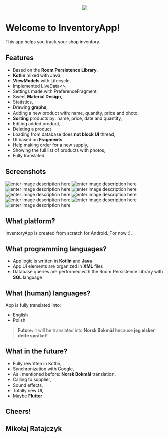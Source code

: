 
<p align="center"> <img src="https://i.imgur.com/J2cgY9x.png"> </p>

# Welcome to InventoryApp!

This app helps you track your shop inventory.

## Features


 - Based on the **Room Persistence Library**,
 - **Kotlin** mixed with Java,
 - **ViewModels** with Lifecycle,
 - Implemented LiveData<>,
 - Settings made with PreferenceFragment,
 - Sweet **Material Design**,
 - Statistics,
 - Drawing **graphs**,
 - Adding a new product with: name, quantity, price and photo,
 - **Sorting** products by: name, price, date and quantity,
 - Editing added product,
 - Deleting a product
 - Loading from database does **not block UI** thread,
 - UI based on **Fragments**
 - Help making order for a new supply,
 - Showing the full list of products with photos,
 - Fully translated
 
 
 
## Screenshots

![enter image description here](https://i.imgur.com/xqw8eY8l.jpg) ![enter image description here](https://i.imgur.com/2Ebd9Ktl.jpg)
![enter image description here](https://i.imgur.com/UJNFwf9l.jpg) ![enter image description here](https://i.imgur.com/1ysMVZNl.jpg)
![enter image description here](https://i.imgur.com/JZJU1ptl.jpg) ![enter image description here](https://i.imgur.com/gjCxlNvl.jpg)
![enter image description here](https://i.imgur.com/Z0v993Fl.jpg) ![enter image description here](https://i.imgur.com/4Gugjxel.jpg)
![enter image description here](https://i.imgur.com/3XKVNNhl.jpg)
## What platform?

InventoryApp is created from scratch for Android.
For now :).

## What programming languages?

 - App logic is written in **Kotlin** and **Java**
 - App UI elements are organized in **XML** files
 - Database queries are performed with the Room Persistence Library with **SQL** language

## What (human) languages?

App is fully translated into:

 - English
 - Polish
 > **Future:** it will be translated into **Norsk Bokmål** because **jeg elsker dette språket!**


## What in the future?

 - Fully rewritten in Kotlin,
 - Synchronization with Google,
 - As I mentioned before: **Norsk Bokmål** translation,
 - Calling to supplier,
 - Sound effects,
 - Totally new UI,
 - Maybe **Flutter**


## Cheers!

## Mikołaj Ratajczyk
